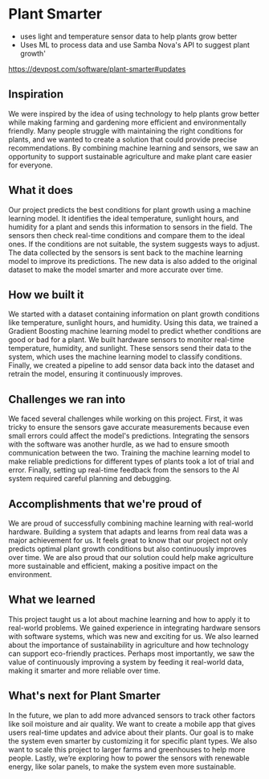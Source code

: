 # Plant Smarter
- uses light and temperature sensor data to help plants grow better
- Uses ML to process data and use Samba Nova's API to suggest plant growth'

https://devpost.com/software/plant-smarter#updates

## Inspiration
We were inspired by the idea of using technology to help plants grow better while making farming and gardening more efficient and environmentally friendly. Many people struggle with maintaining the right conditions for plants, and we wanted to create a solution that could provide precise recommendations. By combining machine learning and sensors, we saw an opportunity to support sustainable agriculture and make plant care easier for everyone.

## What it does
Our project predicts the best conditions for plant growth using a machine learning model. It identifies the ideal temperature, sunlight hours, and humidity for a plant and sends this information to sensors in the field. The sensors then check real-time conditions and compare them to the ideal ones. If the conditions are not suitable, the system suggests ways to adjust. The data collected by the sensors is sent back to the machine learning model to improve its predictions. The new data is also added to the original dataset to make the model smarter and more accurate over time.

## How we built it
We started with a dataset containing information on plant growth conditions like temperature, sunlight hours, and humidity. Using this data, we trained a Gradient Boosting machine learning model to predict whether conditions are good or bad for a plant. We built hardware sensors to monitor real-time temperature, humidity, and sunlight. These sensors send their data to the system, which uses the machine learning model to classify conditions. Finally, we created a pipeline to add sensor data back into the dataset and retrain the model, ensuring it continuously improves.

## Challenges we ran into
We faced several challenges while working on this project. First, it was tricky to ensure the sensors gave accurate measurements because even small errors could affect the model's predictions. Integrating the sensors with the software was another hurdle, as we had to ensure smooth communication between the two. Training the machine learning model to make reliable predictions for different types of plants took a lot of trial and error. Finally, setting up real-time feedback from the sensors to the AI system required careful planning and debugging.

## Accomplishments that we're proud of
We are proud of successfully combining machine learning with real-world hardware. Building a system that adapts and learns from real data was a major achievement for us. It feels great to know that our project not only predicts optimal plant growth conditions but also continuously improves over time. We are also proud that our solution could help make agriculture more sustainable and efficient, making a positive impact on the environment.

## What we learned
This project taught us a lot about machine learning and how to apply it to real-world problems. We gained experience in integrating hardware sensors with software systems, which was new and exciting for us. We also learned about the importance of sustainability in agriculture and how technology can support eco-friendly practices. Perhaps most importantly, we saw the value of continuously improving a system by feeding it real-world data, making it smarter and more reliable over time.

## What's next for Plant Smarter
In the future, we plan to add more advanced sensors to track other factors like soil moisture and air quality. We want to create a mobile app that gives users real-time updates and advice about their plants. Our goal is to make the system even smarter by customizing it for specific plant types. We also want to scale this project to larger farms and greenhouses to help more people. Lastly, we’re exploring how to power the sensors with renewable energy, like solar panels, to make the system even more sustainable.
